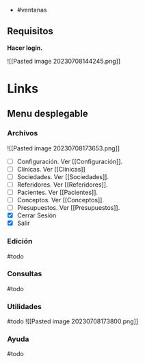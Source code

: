 - #ventanas 
## Requisitos
**Hacer login.**

![[Pasted image 20230708144245.png]]

# Links
## Menu desplegable
### Archivos
![[Pasted image 20230708173653.png]]

- [ ] Configuración. Ver [[Configuración]].
- [ ] Clínicas. Ver [[Clínicas]]
- [ ] Sociedades. Ver [[Sociedades]].
- [ ] Referidores. Ver [[Referidores]].
- [ ] Pacientes. Ver [[Pacientes]].
- [ ] Conceptos. Ver [[Conceptos]].
- [ ] Presupuestos. Ver [[Presupuestos]].
- [x] Cerrar Sesión
- [x] Salir
### Edición
#todo 
### Consultas
#todo 
### Utilidades
#todo 
![[Pasted image 20230708173800.png]]
### Ayuda
#todo 

